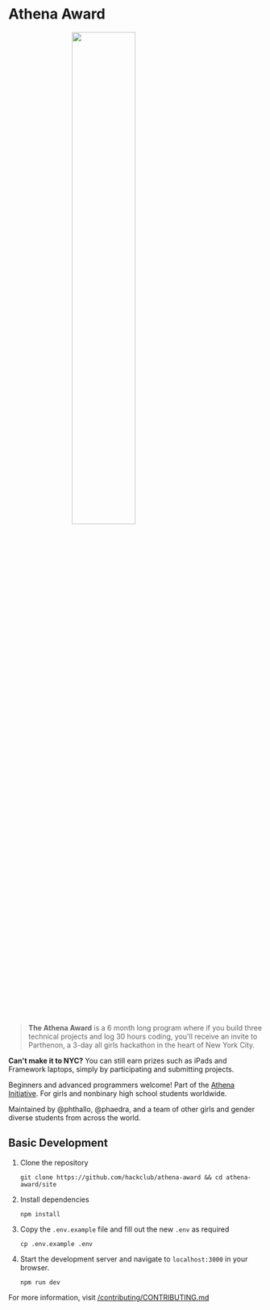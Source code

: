 # Athena Award

<img src = "https://hc-cdn.hel1.your-objectstorage.com/s/v3/6ea8e84acae378a03d5b5e788a780a853aae4d21_outlined_logo__alt_-cropped.svg" style = "width: 50%; margin: auto; display: block;"/>

> **The Athena Award** is a 6 month long program where if you build three technical projects and log 30 hours coding, you'll receive an invite to Parthenon, a 3-day all girls hackathon in the heart of New York City. 

**Can't make it to NYC?** You can still earn prizes such as iPads and Framework laptops, simply by participating and submitting projects. 

Beginners and advanced programmers welcome! Part of the [Athena Initiative](https://athena.hackclub.com). For girls and nonbinary high school students worldwide.

Maintained by @phthallo, @phaedra, and a team of other girls and gender diverse students from across the world.

## Basic Development

1. Clone the repository

    ```
    git clone https://github.com/hackclub/athena-award && cd athena-award/site
    ```

2. Install dependencies

    ```
    npm install
    ```

3. Copy the `.env.example` file and fill out the new `.env` as required

    ```
    cp .env.example .env
    ```

3. Start the development server and navigate to `localhost:3000` in your browser.

    ```
    npm run dev
    ```


For more information, visit [/contributing/CONTRIBUTING.md](/contributing/CONTRIBUTING.md)